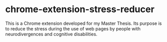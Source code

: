 # chrome-extension-stress-reducer
This is a Chrome extension developed for my Master Thesis. Its purpose is to reduce the stress during the use of web pages by people with neurodivergences and cognitive disabilities.
